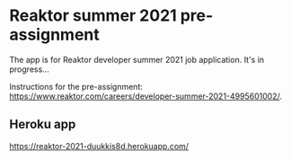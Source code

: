 # Reaktor summer 2021 pre-assignment

The app is for Reaktor developer summer 2021 job application. It's in progress...

Instructions for the pre-assignment: https://www.reaktor.com/careers/developer-summer-2021-4995601002/.

## Heroku app

https://reaktor-2021-duukkis8d.herokuapp.com/